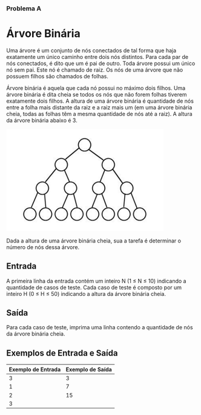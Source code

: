 ### Problema A

# Árvore Binária

Uma árvore é um conjunto de nós conectados de tal forma que haja exatamente um único caminho entre dois nós distintos. Para cada par de nós conectados, é dito que um é pai de outro. Toda árvore possui um único nó sem pai. Este nó é chamado de raiz. Os nós de uma árvore que não possuem filhos são chamados de folhas. 

Árvore binária é aquela que cada nó possui no máximo dois filhos. Uma árvore binária é dita cheia se todos os nós que não forem folhas tiverem exatamente dois filhos. A altura de uma árvore binária é quantidade de nós entre a folha mais distante da raiz e a raiz mais um (em uma árvore binária cheia, todas as folhas têm a mesma quantidade de nós até a raiz). A altura da árvore binária abaixo é 3.

![Tree](tree.png)

Dada a altura de uma árvore binária cheia, sua a tarefa é determinar o número de nós dessa árvore.

## Entrada

A primeira linha da entrada contém um inteiro N (1 ≤ N ≤ 10) indicando a quantidade de casos de teste. Cada caso de teste é composto por um inteiro H (0 ≤ H ≤ 50) indicando a altura da árvore binária cheia.

## Saída

Para cada caso de teste, imprima uma linha contendo a quantidade de nós da árvore binária cheia.

## Exemplos de Entrada e Saída

| Exemplo de Entrada  | Exemplo de Saída |
| ------------- | ------------- |
| 3 | 3 |
| 1 | 7 |
| 2 | 15 |
| 3 ||
